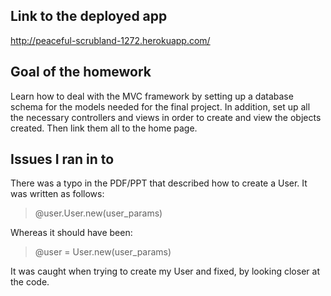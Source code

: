 Link to the deployed app
------------------------
http://peaceful-scrubland-1272.herokuapp.com/

Goal of the homework
--------------------
Learn how to deal with the MVC framework by setting up a database schema for the models needed for the final project. In addition, set up all the necessary controllers and views in order to create and view the objects created. Then link them all to the home page.

Issues I ran in to
------------------

There was a typo in the PDF/PPT that described how to create a User.
It was written as follows:

> @user.User.new(user_params)

Whereas it should have been:

> @user = User.new(user_params)

It was caught when trying to create my User and fixed, by looking closer at the code.



